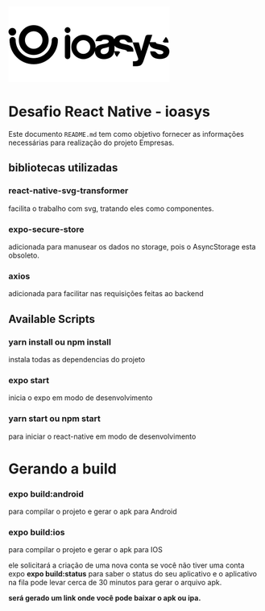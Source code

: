 ![N|Solid](logo_ioasys.png)

# Desafio React Native - ioasys

Este documento `README.md` tem como objetivo fornecer as informações necessárias para realização do projeto Empresas.
## bibliotecas utilizadas

### react-native-svg-transformer 
facilita o trabalho com svg, tratando eles como componentes.

### expo-secure-store
adicionada para manusear os dados no storage, pois o AsyncStorage esta obsoleto.

### axios
adicionada para facilitar nas requisições feitas ao backend


## Available Scripts  
### yarn install ou npm install
instala todas as dependencias do projeto

### expo start
inicia o expo em modo de desenvolvimento 

### yarn start ou npm start 
para iniciar o react-native em modo de desenvolvimento

# Gerando a build
### expo build:android
para compilar o projeto e gerar o apk para Android 

### expo build:ios
para compilar o projeto e gerar o apk para IOS 

ele solicitará a criação de uma nova conta se você não tiver uma conta expo  **expo build:status** para saber o status do seu aplicativo e o aplicativo na fila pode levar cerca de 30 minutos para gerar o arquivo apk.

 **será gerado um link onde você pode baixar o apk ou ipa.**

 